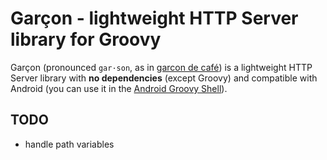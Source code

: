 # Garçon - lightweight HTTP Server library for Groovy

Garçon (pronounced `gar·son`, as in [garcon de café](https://en.wiktionary.org/wiki/gar%C3%A7on_de_caf%C3%A9)) is a lightweight HTTP Server library with **no dependencies** (except Groovy) and
compatible with Android (you can use it in the [Android Groovy Shell](https://play.google.com/store/apps/details?id=com.tambapps.android.grooidshell)).

## TODO
- handle path variables